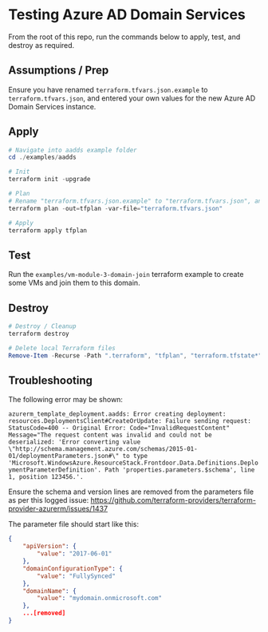 # Testing Azure AD Domain Services

From the root of this repo, run the commands below to apply, test, and destroy as required.

## Assumptions / Prep

Ensure you have renamed `terraform.tfvars.json.example` to `terraform.tfvars.json`, and entered your own values for
the new Azure AD Domain Services instance.

## Apply

```powershell
# Navigate into aadds example folder
cd ./examples/aadds

# Init
terraform init -upgrade

# Plan
# Rename "terraform.tfvars.json.example" to "terraform.tfvars.json", and enter your own values
terraform plan -out=tfplan -var-file="terraform.tfvars.json"

# Apply
terraform apply tfplan
```

## Test

Run the `examples/vm-module-3-domain-join` terraform example to create some VMs and join them to this domain.

## Destroy

```powershell
# Destroy / Cleanup
terraform destroy

# Delete local Terraform files
Remove-Item -Recurse -Path ".terraform", "tfplan", "terraform.tfstate*", "*.rdp" -Force
```

## Troubleshooting

The following error may be shown:

`azurerm_template_deployment.aadds: Error creating deployment: resources.DeploymentsClient#CreateOrUpdate: Failure sending request: StatusCode=400 -- Original Error: Code="InvalidRequestContent" Message="The request content was invalid and could not be deserialized: 'Error converting value \"http://schema.management.azure.com/schemas/2015-01-01/deploymentParameters.json#\" to type 'Microsoft.WindowsAzure.ResourceStack.Frontdoor.Data.Definitions.DeploymentParameterDefinition'. Path 'properties.parameters.$schema', line 1, position 123456.'.`

Ensure the schema and version lines are removed from the parameters file as per this logged issue:
https://github.com/terraform-providers/terraform-provider-azurerm/issues/1437

The parameter file should start like this:

```json
{
    "apiVersion": {
        "value": "2017-06-01"
    },
    "domainConfigurationType": {
        "value": "FullySynced"
    },
    "domainName": {
        "value": "mydomain.onmicrosoft.com"
    },
    ...[removed]
}
```
